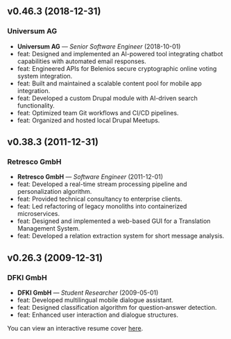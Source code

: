 
## v0.46.3 (2018-12-31)
### Universum AG
-  **Universum AG** — _Senior Software Engineer_ (2018-10-01)
  - feat: Designed and implemented an AI-powered tool integrating chatbot capabilities with automated email responses.
  - feat: Engineered APIs for Belenios secure cryptographic online voting system integration.
  - feat: Built and maintained a scalable content pool for mobile app integration.
  - feat: Developed a custom Drupal module with AI-driven search functionality.
  - feat: Optimized team Git workflows and CI/CD pipelines.
  - feat: Organized and hosted local Drupal Meetups.

## v0.38.3 (2011-12-31)
### Retresco GmbH
-  **Retresco GmbH** — _Software Engineer_ (2011-12-01)
  - feat: Developed a real-time stream processing pipeline and personalization algorithm.
  - feat: Provided technical consultancy to enterprise clients.
  - feat: Led refactoring of legacy monoliths into containerized microservices.
  - feat: Designed and implemented a web-based GUI for a Translation Management System.
  - feat: Developed a relation extraction system for short message analysis.

## v0.26.3 (2009-12-31)
### DFKI GmbH
-  **DFKI GmbH** — _Student Researcher_ (2009-05-01)
  - feat: Developed multilingual mobile dialogue assistant.
  - feat: Designed classification algorithm for question‑answer detection.
  - feat: Enhanced user interaction and dialogue structures.


You can view an interactive resume cover [here](/rebeling/rebeling/resume/cover.html).
